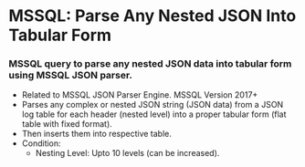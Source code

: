 # MSSQL: Parse Any Nested JSON Into Tabular Form

### MSSQL query to parse any nested JSON data into tabular form using MSSQL JSON parser.
- Related to MSSQL JSON Parser Engine. MSSQL Version 2017+
- Parses any complex or nested JSON string (JSON data) from a JSON log table for each header (nested level) into a proper tabular form (flat table with fixed format). 
- Then inserts them into respective table.
- Condition: 
  -   Nesting Level: Upto 10 levels (can be increased).
